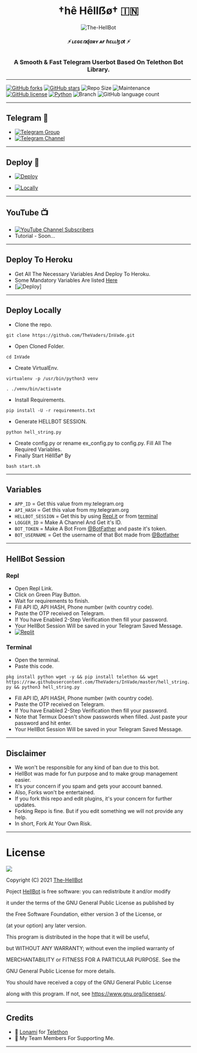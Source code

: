<h1 align="center">
  <b>†hê Hêllẞø† 🇮🇳</b>
</h1>

<p align="center">
  <img src="https://telegra.ph/file/078df46ef8b32f89aef40.jpg" alt="The-HellBot">
</p>

<h6 align="center">
  <b>⚡ ʟɛɢɛռɖaʀʏ ᴀғ ɦɛʟʟɮօt ⚡</b>
</h6>

<h3 align="center">
  <b>A Smooth & Fast Telegram Userbot Based On Telethon Bot Library.</b>
</h3>

------
[![GitHub forks](https://img.shields.io/github/forks/The-HellBot/HellBot?&style=flat-square&logo=github)](https://github.com/The-HellBot/HellBot/fork)
[![GitHub stars](https://img.shields.io/github/stars/The-HellBot/HellBot?&style=flat-square&logo=github)](https://github.com/The-HellBot/HellBot/stargazers)
![Repo Size](https://img.shields.io/github/repo-size/The-HellBot/HellBot?&style=flat-square&logo=github)
![Maintenance](https://img.shields.io/badge/Maintained%3F-yes-green?&style=flat-square)
[![GitHub license](https://img.shields.io/github/license/The-HellBot/HellBot?&style=flat-square&logo=github)](https://github.com/The-HellBot/HellBot/blob/master/LICENSE)
[![Python](https://img.shields.io/badge/Python-v3.9-blue)](https://www.python.org/)
![Branch](https://img.shields.io/badge/Branch-Master-orange)
![GitHub language count](https://img.shields.io/github/languages/count/The-HellBot/HellBot?color=Pink&label=Language&style=flat-square)

------
## Telegram 🏪
- [![Telegram Group](https://img.shields.io/badge/Telegram-Group-brightgreen)](https://t.me/hellbot_chat)
- [![Telegram Channel](https://img.shields.io/badge/Telegram-Channel-brightgreen)](https://t.me/its_hellbot)

------
## Deploy 🚀
- [![Deploy](https://telegra.ph/file/dc77788223d79180ec812.jpg)](#Deploy-To-Heroku)

- [![Locally](https://telegra.ph/file/15027ba18429789a77255.jpg)](#Deploy-Locally)

------
## YouTube 📺
- [![YouTube Channel Subscribers](https://img.shields.io/youtube/channel/subscribers/UC7Jr0FnRApx5nJASUfOjqJQ?style=social)](https://youtube.com/channel/UC7Jr0FnRApx5nJASUfOjqJQ)
- Tutorial - Soon...

------
## Deploy To Heroku
- Get All The Necessary Variables And Deploy To Heroku.
- Some Mandatory Variables Are listed [Here](#Variables)
- [![Deploy](https://www.herokucdn.com/deploy/button.svg)]

------
## Deploy Locally

- Clone the repo. 

`git clone https://github.com/TheVaders/InVade.git`
- Open Cloned Folder.

`cd InVade`
- Create VirtualEnv.

`virtualenv -p /usr/bin/python3 venv`

`. ./venv/bin/activate`
- Install Requirements.

`pip install -U -r requirements.txt`
- Generate HELLBOT SESSION.

`python hell_string.py`
- Create config.py or rename ex_config.py to config.py. Fill All The Required Variables.
- Finally Start Hêllẞø† By

`bash start.sh`

------
## Variables

- `APP_ID`  =  Get this value from my.telegram.org
- `API_HASH`  =  Get this value from my.telegram.org
- `HELLBOT_SESSION`  =  Get this by using [Repl.it](#Repl) or from [terminal](#Terminal)
- `LOGGER_ID`  =  Make A Channel And Get it's ID.
- `BOT_TOKEN`  =  Make A Bot From [@BotFather](https://t.me/botfather) and paste it's token.
- `BOT_USERNAME`  =  Get the username of that Bot made from [@Botfather](https://t.me/botfather)

------
## HellBot Session

### Repl
- Open Repl Link.
- Click on Green Play Button.
- Wait for requirements to finish.
- Fill API ID, API HASH, Phone number (with country code).
- Paste the OTP received on Telegram.
- If You have Enabled 2-Step Verification then fill your password.
- Your HellBot Session Will be saved in your Telegram Saved Message.
- [![Replit](https://telegra.ph/file/68aacf214a17e366d9b60.jpg)](https://replit.com/@TheHellBot/HellBot?v=1)

### Terminal
- Open the terminal.
- Paste this code.

`pkg install python wget -y && pip install telethon && wget https://raw.githubusercontent.com/TheVaders/InVade/master/hell_string.py && python3 hell_string.py`
- Fill API ID, API HASH, Phone number (with country code).
- Paste the OTP received on Telegram.
- If You have Enabled 2-Step Verification then fill your password.
- Note that Termux Doesn't show passwords when filled. Just paste your password and hit enter.
- Your HellBot Session Will be saved in your Telegram Saved Message.

------
## Disclaimer
- We won't be responsible for any kind of ban due to this bot.
- HellBot was made for fun purpose and to make group management easier.
- It's your concern if you spam and gets your account banned.
- Also, Forks won't be entertained.
- If you fork this repo and edit plugins, it's your concern for further updates.
- Forking Repo is fine. But if you edit something we will not provide any help.
- In short, Fork At Your Own Risk.

------
# License

![](https://www.gnu.org/graphics/gplv3-or-later.png)

Copyright (C) 2021 [The-HellBot](https://github.com/The-HellBot)

Poject [HellBot](https://github.com/The-HellBot/HellBot) is free software: you can redistribute it and/or modify

it under the terms of the GNU General Public License as published by

the Free Software Foundation, either version 3 of the License, or

(at your option) any later version.

This program is distributed in the hope that it will be useful,

but WITHOUT ANY WARRANTY; without even the implied warranty of

MERCHANTABILITY or FITNESS FOR A PARTICULAR PURPOSE.  See the

GNU General Public License for more details.

You should have received a copy of the GNU General Public License

along with this program. If not, see <https://www.gnu.org/licenses/>.

------
## Credits

- 💖 [Lonami](https://github.com/Lonami) for [Telethon](https://github.com/LonamiWebs/Telethon)
- 💖 My Team Members For Supporting Me.

------
